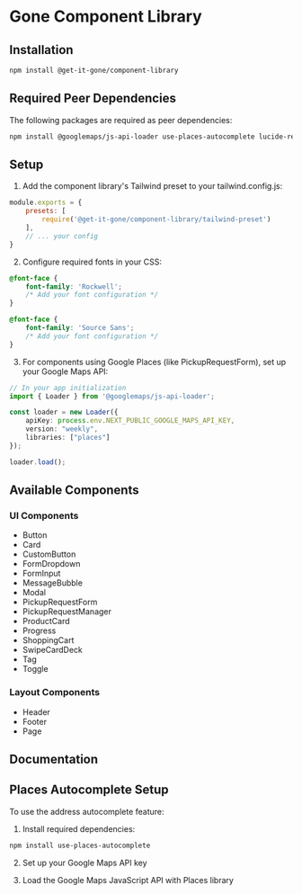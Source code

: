 # Gone Component Library

## Installation

```bash
npm install @get-it-gone/component-library
```

## Required Peer Dependencies

The following packages are required as peer dependencies:

```bash
npm install @googlemaps/js-api-loader use-places-autocomplete lucide-react framer-motion @radix-ui/react-dialog @radix-ui/react-slot class-variance-authority
```

## Setup

1. Add the component library's Tailwind preset to your tailwind.config.js:

```javascript
module.exports = {
    presets: [
        require('@get-it-gone/component-library/tailwind-preset')
    ],
    // ... your config
}
```

2. Configure required fonts in your CSS:
```css
@font-face {
    font-family: 'Rockwell';
    /* Add your font configuration */
}

@font-face {
    font-family: 'Source Sans';
    /* Add your font configuration */
}
```

3. For components using Google Places (like PickupRequestForm), set up your Google Maps API:
```typescript
// In your app initialization
import { Loader } from '@googlemaps/js-api-loader';

const loader = new Loader({
    apiKey: process.env.NEXT_PUBLIC_GOOGLE_MAPS_API_KEY,
    version: "weekly",
    libraries: ["places"]
});

loader.load();
```

## Available Components

### UI Components
- Button
- Card
- CustomButton
- FormDropdown
- FormInput
- MessageBubble
- Modal
- PickupRequestForm
- PickupRequestManager
- ProductCard
- Progress
- ShoppingCart
- SwipeCardDeck
- Tag
- Toggle

### Layout Components
- Header
- Footer
- Page

## Documentation

## Places Autocomplete Setup

To use the address autocomplete feature:

1. Install required dependencies:

```bash
npm install use-places-autocomplete
```

2. Set up your Google Maps API key

3. Load the Google Maps JavaScript API with Places library

